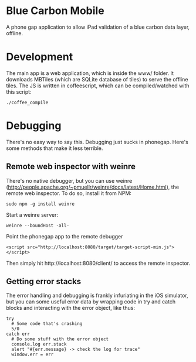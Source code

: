 # Blue Carbon Mobile

A phone gap application to allow iPad validation of a blue carbon data layer, offline.

# Development

The main app is a web application, which is inside the www/ folder. It downloads MBTiles (which are SQLite database of tiles) to serve the offline tiles.
The JS is written in coffeescript, which can be compiled/watched with this script:

    ./coffee_compile

# Debugging

There's no easy way to say this. Debugging just sucks in phonegap. Here's some methods that make it less terrible.

## Remote web inspector with weinre
There's no native debugger, but you can use weinre (http://people.apache.org/~pmuellr/weinre/docs/latest/Home.html), the remote web inspector. To do so, install it from NPM:

    sudo npm -g install weinre

Start a weinre server:

    weinre --boundHost -all-

Point the phonegap app to the remote debugger

    <script src="http://localhost:8080/target/target-script-min.js"></script>

Then simply hit http://localhost:8080/client/ to access the remote inspector.

## Getting error stacks
The error handling and debugging is frankly infuriating in the iOS simulator, but you can some useful error data by wrapping code in try and catch blocks and interacting with the error object, like thus:

    try
      # Some code that's crashing
      5/0
    catch err
      # Do some stuff with the error object
      console.log err.stack
      alert "#{err.message} -> check the log for trace"
      window.err = err

